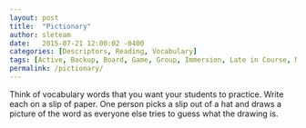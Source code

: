 ```yaml
---
layout: post
title:  "Pictionary"
author: sleteam
date:   2015-07-21 12:00:02 -0400
categories: [Descriptors, Reading, Vocabulary]
tags: [Active, Backup, Board, Game, Group, Immersion, Late in Course, Midway, Opening Activity, Quick, Review, Works for Tutoring]
permalink: /pictionary/
---
```

Think of vocabulary words that you want your students to practice. Write each on a slip of paper. One person picks a slip out of a hat and draws a picture of the word as everyone else tries to guess what the drawing is.